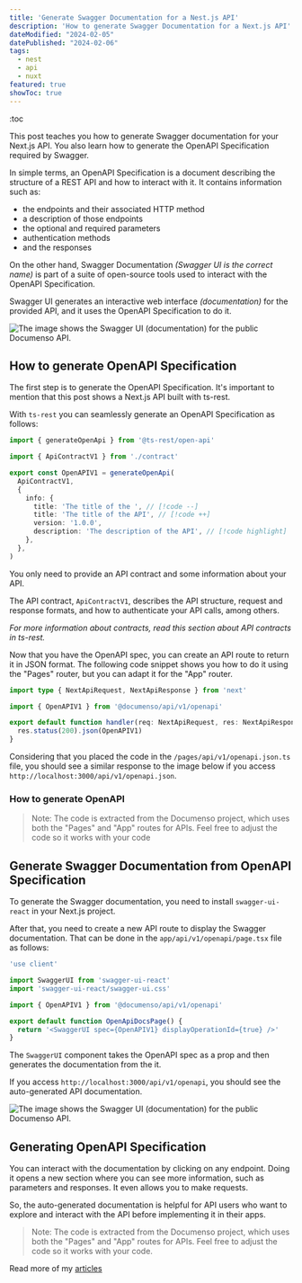 ```yaml
---
title: 'Generate Swagger Documentation for a Nest.js API'
description: 'How to generate Swagger Documentation for a Next.js API' 
dateModified: "2024-02-05"
datePublished: "2024-02-06"
tags:
  - nest
  - api
  - nuxt
featured: true
showToc: true
---
```


:toc

This post teaches you how to generate Swagger documentation for your Next.js API. You also learn how to generate the OpenAPI Specification required by Swagger.
<!--more-->
In simple terms, an OpenAPI Specification is a document describing the structure of a REST API and how to interact with it. It contains information such as:

- the endpoints and their associated HTTP method
- a description of those endpoints
- the optional and required parameters
- authentication methods
- and the responses

On the other hand, Swagger Documentation _(Swagger UI is the correct name)_ is part of a suite of open-source tools used to interact with the OpenAPI Specification. 

Swagger UI generates an interactive web interface _(documentation)_ for the provided API, and it uses the OpenAPI Specification to do it.


![The image shows the Swagger UI (documentation) for the public Documenso API.](/img/openapi.webp)

## How to generate OpenAPI Specification

The first step is to generate the OpenAPI Specification. It's important to mention that this post shows a Next.js API built with ts-rest. 

With `ts-rest` you can seamlessly generate an OpenAPI Specification as follows:

```ts [/server/contract.ts]
import { generateOpenApi } from '@ts-rest/open-api'

import { ApiContractV1 } from './contract'

export const OpenAPIV1 = generateOpenApi(
  ApiContractV1,
  {
    info: {
      title: 'The title of the ', // [!code --]
      title: 'The title of the API', // [!code ++]
      version: '1.0.0',
      description: 'The description of the API', // [!code highlight]
    },
  },
)
```

You only need to provide an API contract and some information about your API.

The API contract, `ApiContractV1`, describes the API structure, request and response formats, and how to authenticate your API calls, among others.

_For more information about contracts, read this section about API contracts in ts-rest._

Now that you have the OpenAPI spec, you can create an API route to return it in JSON format. The following code snippet shows you how to do it using the "Pages" router, but you can adapt it for the "App" router.

```ts []
import type { NextApiRequest, NextApiResponse } from 'next'

import { OpenAPIV1 } from '@documenso/api/v1/openapi'

export default function handler(req: NextApiRequest, res: NextApiResponse) {
  res.status(200).json(OpenAPIV1)
}
```
Considering that you placed the code in the `/pages/api/v1/openapi.json.ts` file, you should see a similar response to the image below if you access `http://localhost:3000/api/v1/openapi.json`.

### How to generate OpenAPI

> Note: The code is extracted from the Documenso project, which uses both the "Pages" and "App" routes for APIs. Feel free to adjust the code so it works with your code

## Generate Swagger Documentation from OpenAPI Specification

To generate the Swagger documentation, you need to install `swagger-ui-react` in your Next.js project.

After that, you need to create a new API route to display the Swagger documentation. That can be done in the `app/api/v1/openapi/page.tsx` file as follows:

```ts [app/api/v1/openapi/page.tsx]
'use client'

import SwaggerUI from 'swagger-ui-react'
import 'swagger-ui-react/swagger-ui.css'

import { OpenAPIV1 } from '@documenso/api/v1/openapi'

export default function OpenApiDocsPage() {
  return '<SwaggerUI spec={OpenAPIV1} displayOperationId={true} />'
}
```

The `SwaggerUI` component takes the OpenAPI spec as a prop and then generates the documentation from the it.

If you access `http://localhost:3000/api/v1/openapi`, you should see the auto-generated API documentation.

![The image shows the Swagger UI (documentation) for the public Documenso API.](/img/openapi.webp)

## Generating OpenAPI Specification 

You can interact with the documentation by clicking on any endpoint. Doing it opens a new section where you can see more information, such as parameters and responses. It even allows you to make requests.

So, the auto-generated documentation is helpful for API users who want to explore and interact with the API before implementing it in their apps.

> Note: The code is extracted from the Documenso project, which uses both the "Pages" and "App" routes for APIs. Feel free to adjust the code so it works with your code.

Read more of my [articles](/articles)

